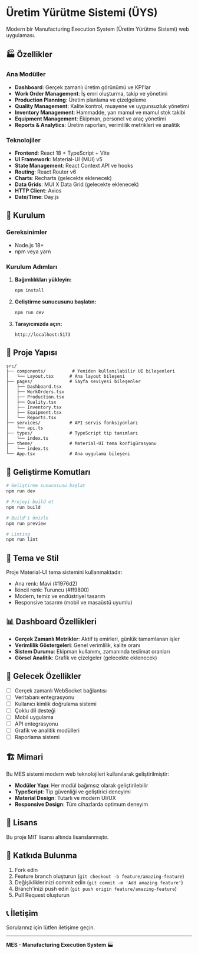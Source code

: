 # Üretim Yürütme Sistemi (ÜYS)

Modern bir Manufacturing Execution System (Üretim Yürütme Sistemi) web uygulaması.

## 🏭 Özellikler

### Ana Modüller
- **Dashboard**: Gerçek zamanlı üretim görünümü ve KPI'lar
- **Work Order Management**: İş emri oluşturma, takip ve yönetimi
- **Production Planning**: Üretim planlama ve çizelgeleme
- **Quality Management**: Kalite kontrol, muayene ve uygunsuzluk yönetimi
- **Inventory Management**: Hammadde, yarı mamul ve mamul stok takibi
- **Equipment Management**: Ekipman, personel ve araç yönetimi
- **Reports & Analytics**: Üretim raporları, verimlilik metrikleri ve analitik

### Teknolojiler
- **Frontend**: React 18 + TypeScript + Vite
- **UI Framework**: Material-UI (MUI) v5
- **State Management**: React Context API ve hooks
- **Routing**: React Router v6
- **Charts**: Recharts (gelecekte eklenecek)
- **Data Grids**: MUI X Data Grid (gelecekte eklenecek)
- **HTTP Client**: Axios
- **Date/Time**: Day.js

## 🚀 Kurulum

### Gereksinimler
- Node.js 18+ 
- npm veya yarn

### Kurulum Adımları

1. **Bağımlılıkları yükleyin:**
   ```bash
   npm install
   ```

2. **Geliştirme sunucusunu başlatın:**
   ```bash
   npm run dev
   ```

3. **Tarayıcınızda açın:**
   ```
   http://localhost:5173
   ```

## 📁 Proje Yapısı

```
src/
├── components/          # Yeniden kullanılabilir UI bileşenleri
│   └── Layout.tsx      # Ana layout bileşeni
├── pages/              # Sayfa seviyesi bileşenler
│   ├── Dashboard.tsx
│   ├── WorkOrders.tsx
│   ├── Production.tsx
│   ├── Quality.tsx
│   ├── Inventory.tsx
│   ├── Equipment.tsx
│   └── Reports.tsx
├── services/           # API servis fonksiyonları
│   └── api.ts
├── types/              # TypeScript tip tanımları
│   └── index.ts
├── theme/              # Material-UI tema konfigürasyonu
│   └── index.ts
└── App.tsx             # Ana uygulama bileşeni
```

## 🔧 Geliştirme Komutları

```bash
# Geliştirme sunucusunu başlat
npm run dev

# Projeyi build et
npm run build

# Build'i önizle
npm run preview

# Linting
npm run lint
```

## 🎨 Tema ve Stil

Proje Material-UI tema sistemini kullanmaktadır:
- Ana renk: Mavi (#1976d2)
- İkincil renk: Turuncu (#ff9800)
- Modern, temiz ve endüstriyel tasarım
- Responsive tasarım (mobil ve masaüstü uyumlu)

## 📊 Dashboard Özellikleri

- **Gerçek Zamanlı Metrikler**: Aktif iş emirleri, günlük tamamlanan işler
- **Verimlilik Göstergeleri**: Genel verimlilik, kalite oranı
- **Sistem Durumu**: Ekipman kullanımı, zamanında teslimat oranları
- **Görsel Analitik**: Grafik ve çizelgeler (gelecekte eklenecek)

## 🔮 Gelecek Özellikler

- [ ] Gerçek zamanlı WebSocket bağlantısı
- [ ] Veritabanı entegrasyonu
- [ ] Kullanıcı kimlik doğrulama sistemi
- [ ] Çoklu dil desteği
- [ ] Mobil uygulama
- [ ] API entegrasyonu
- [ ] Grafik ve analitik modülleri
- [ ] Raporlama sistemi

## 🏗️ Mimari

Bu MES sistemi modern web teknolojileri kullanılarak geliştirilmiştir:

- **Modüler Yapı**: Her modül bağımsız olarak geliştirilebilir
- **TypeScript**: Tip güvenliği ve geliştirici deneyimi
- **Material Design**: Tutarlı ve modern UI/UX
- **Responsive Design**: Tüm cihazlarda optimum deneyim

## 📄 Lisans

Bu proje MIT lisansı altında lisanslanmıştır.

## 🤝 Katkıda Bulunma

1. Fork edin
2. Feature branch oluşturun (`git checkout -b feature/amazing-feature`)
3. Değişikliklerinizi commit edin (`git commit -m 'Add amazing feature'`)
4. Branch'inizi push edin (`git push origin feature/amazing-feature`)
5. Pull Request oluşturun

## 📞 İletişim

Sorularınız için lütfen iletişime geçin.

---

**MES - Manufacturing Execution System** 🏭
